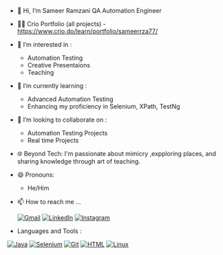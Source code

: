- 👋 Hi, I’m Sameer Ramzani QA Automation Engineer
- 👨‍💻 Crio Portfolio (all projects) -https://www.crio.do/learn/portfolio/sameerrza77/
- 👀 I’m interested in :
  * Automation Testing
  * Creative Presentaions
  * Teaching
    
- 🌱 I’m currently learning :
  * Advanced Automation Testing
  * Enhancing my proficiency in Selenium, XPath, TestNg
      
- 💞️ I’m looking to collaborate on :
  * Automation Testing Projects
  * Real time Projects
 
-  🌐 Beyond Tech:
    I'm passionate about mimicry ,expploring places, and sharing knowledge through art of teaching.

- 😄 Pronouns:
    * He/Him
      
- 📫 How to reach me ...

    [![Gmail](https://img.icons8.com/fluency/48/000000/gmail.png)](mailto:sameerrza77@gmail.com)
    [![LinkedIn](https://img.icons8.com/color/48/000000/linkedin.png)](https://www.linkedin.com/in/sameer-ramzani/)
    [![Instagram](https://img.icons8.com/fluency/48/000000/instagram-new.png)](https://www.instagram.com/_sameer_ramzani)


- Languages and Tools :

 [![Java](https://img.icons8.com/color/48/000000/java-coffee-cup-logo.png)](https://www.java.com/)
 [![Selenium](https://img.icons8.com/color/48/000000/selenium-test-automation.png)](https://www.selenium.dev/)
 [![Git](https://img.icons8.com/color/48/000000/git.png)](https://git-scm.com/)
 [![HTML](https://img.icons8.com/color/48/000000/html-5.png)](https://developer.mozilla.org/en-US/docs/Web/HTML)
 [![Linux](https://img.icons8.com/color/48/000000/linux.png)](https://www.kernel.org/)

<!---
ramzani77/ramzani77 is a ✨ special ✨ repository because its `README.md` (this file) appears on your GitHub profile.
You can click the Preview link to take a look at your changes.
--->
